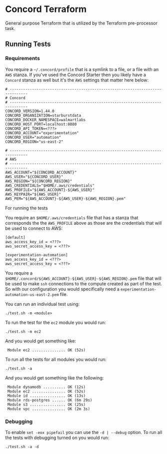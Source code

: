 # Concord Terraform

General purpose Terraform that is utilized by the Terraform pre-processor task.

## Running Tests

### Requirements

You require a `~/.concord/profile` that is a symlink to a file, or a file with an `AWS` stanza. If you've used the Concord Starter then you likely have a `Concord` stanza as well but it's the `AWS` settings that matter here below:

```
# ------------------------------------------------------------------------------
# Concord
# ------------------------------------------------------------------------------
CONCORD_VERSION=1.44.0
CONCORD_ORGANIZATION=starburstdata
CONCORD_DOCKER_NAMESPACE=walmartlabs
CONCORD_HOST_PORT=localhost:8080
CONCORD_API_TOKEN=<???>
CONCORD_ACCOUNT="experimentation"
CONCORD_USER="automation"
CONCORD_REGION="us-east-2"

# ------------------------------------------------------------------------------
# AWS
# ------------------------------------------------------------------------------
AWS_ACCOUNT="${CONCORD_ACCOUNT}"
AWS_USER="${CONCORD_USER}"
AWS_REGION="${CONCORD_REGION}"
AWS_CREDENTIALS="$HOME/.aws/credentials"
AWS_PROFILE="${AWS_ACCOUNT}-${AWS_USER}"
AWS_KEYPAIR="${AWS_USER}"
AWS_PEM="${AWS_ACCOUNT}-${AWS_USER}-${AWS_REGION}.pem"
```

For running the tests

You require an `$HOME/.aws/credentials` file that has a stanza that corresponds the the `AWS_PROFILE` above as those are the credentials that will be used to connect to AWS:

```
[default]
aws_access_key_id = <???>
aws_secret_access_key = <???>

[experimentation-automation]
aws_access_key_id = <???>
aws_secret_access_key = <???>
```
You require a `$HOME/.concord/${AWS_ACCOUNT}-${AWS_USER}-${AWS_REGION}.pem` file that will be used to make `ssh` connections to the compute created as part of the test. So with our configuration you would specifically need a `experimentation-automation-us-east-2.pem` file.

You can run an individual test using:

```
./test.sh -m <module>
```

To run the test for the `ec2` module you would run:

```
./test.sh -m ec2
```

And you would get something like:

```
 Module ec2 ............... OK (52s)
```

To run all the tests for all modules you would run:

```
./test.sh -a
```

And you would get something like the following:

```
 Module dynamodb .......... OK (12s)
 Module ec2 ............... OK (52s)
 Module id ................ OK (13s)
 Module rds-postgres ...... OK (6m 29s)
 Module s3 ................ OK (25s)
 Module vpc ............... OK (2m 3s)
```

### Debugging

To enable `set -eox pipefail` you can use the `-d | --debug` option. To run all the tests with debugging turned on you would run:

```
./test.sh -a -d
```
